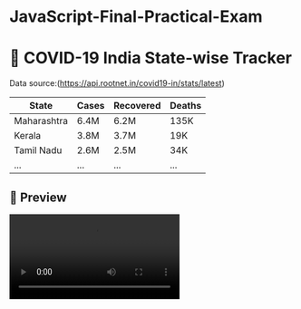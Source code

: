 # JavaScript-Final-Practical-Exam

# 🦠 COVID-19 India State-wise Tracker

Data source:(https://api.rootnet.in/covid19-in/stats/latest)

| State         | Cases   | Recovered | Deaths |
|---------------|---------|-----------|--------|
| Maharashtra   | 6.4M    | 6.2M      | 135K   |
| Kerala        | 3.8M    | 3.7M      | 19K    |
| Tamil Nadu    | 2.6M    | 2.5M      | 34K    |
| ...           | ...     | ...       | ...    |

## 📸 Preview
<video src="https://github.com/user-attachments/assets/574f4def-b994-4e88-afb3-749d4758e467"></video>





